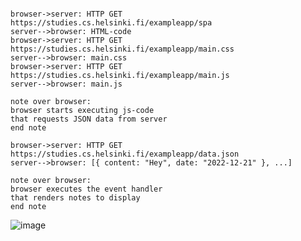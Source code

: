 
```

browser->server: HTTP GET https://studies.cs.helsinki.fi/exampleapp/spa
server-->browser: HTML-code
browser->server: HTTP GET https://studies.cs.helsinki.fi/exampleapp/main.css
server-->browser: main.css
browser->server: HTTP GET https://studies.cs.helsinki.fi/exampleapp/main.js
server-->browser: main.js

note over browser:
browser starts executing js-code
that requests JSON data from server 
end note

browser->server: HTTP GET https://studies.cs.helsinki.fi/exampleapp/data.json
server-->browser: [{ content: "Hey", date: "2022-12-21" }, ...]

note over browser:
browser executes the event handler
that renders notes to display
end note

```

![image](https://user-images.githubusercontent.com/77926919/209152017-6f5b0cd8-d541-43ad-9fed-294f13c3c549.png)
